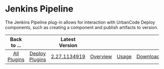 
Jenkins Pipeline
================

The Jenkins Pipeline plug-in allows for interaction with UrbanCode Deploy components, such as creating a component and publish artifacts to version.

|Back to ...||Latest Version||||
| :---: | :---: | :---: | :---: | :---: | :---: |
|[All Plugins](../../index.md)|[Deploy Plugins](../README.md)|[2.27.1134919](https://raw.githubusercontent.com/UrbanCode/IBM-UCD-PLUGINS/main/files/jenkins-pipeline-ud-plugin/ibm-ucdeploy-build-steps-2.27.1134919.hpi)|[Overview](overview.md)|[Usage](usage.md)|[Downloads](downloads.md)|
